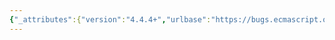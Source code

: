 ```yaml
---
{"_attributes":{"version":"4.4.4+","urlbase":"https://bugs.ecmascript.org/","maintainer":"dherman@mozilla.com"},"bug":{"bug_id":423,"creation_ts":"2012-07-02 12:57:00 -0700","short_desc":"13.2: wrong # args for Indexed Binding Initialisation","delta_ts":"2012-07-08 21:36:44 -0700","product":"Draft for 6th Edition","component":"editorial issue","version":"Rev 8: June 15, 2012 Draft","rep_platform":"All","op_sys":"All","bug_status":"RESOLVED","resolution":"FIXED","priority":"Normal","bug_severity":"normal","everconfirmed":true,"reporter":{"uid":"jmdyck","name":"Michael Dyck"},"assigned_to":{"uid":"allen","name":"Allen Wirfs-Brock"},"long_desc":[{"commentid":1066,"comment_count":0,"who":{"uid":"jmdyck","name":"Michael Dyck"},"bug_when":"2012-07-02 12:57:42 -0700","thetext":"In 13.2 \"Arrow Function Definitions\",\nunder \"Runtime Semantics: Binding Initialisation\",\n\nin the first rule,\nstep 1 says:\n    \"Return the result of performing Indexed Binding Initialisation\n    for BindingIdentifier using value, lenValue, 0, and environment\n    as the arguments.\"\n\nand in the fifth rule,\nstep 3 says:\n    \"Return the result of performing Indexed Binding Initialisation\n    for FunctionRestParameter using value, lenValue, restIndex,\n    and environment as the arguments.\"\n\nIn each case, 4 arguments are supplied, but Indexed Binding Initialisation only accepts 3, so delete \"lenValue,\" (which isn't defined anyway)."},{"commentid":1156,"comment_count":1,"who":{"uid":"allen","name":"Allen Wirfs-Brock"},"bug_when":"2012-07-08 13:44:45 -0700","thetext":"fixed in editor's draft"}]}}
---
```

